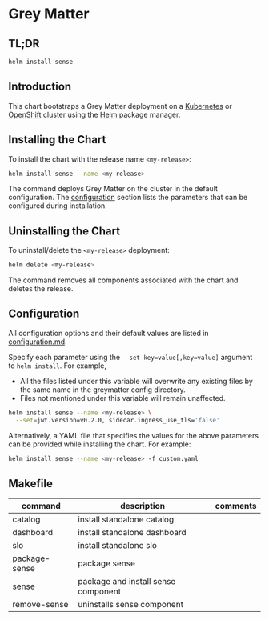 # Grey Matter

## TL;DR

```sh
helm install sense
```

## Introduction

This chart bootstraps a Grey Matter deployment on a [Kubernetes](http://kubernetes.io) or [OpenShift](https://www.openshift.com/) cluster using the [Helm](https://helm.sh) package manager.

## Installing the Chart

To install the chart with the release name `<my-release>`:

```sh
helm install sense --name <my-release>
```

The command deploys Grey Matter on the cluster in the default configuration. The [configuration](#configuration) section lists the parameters that can be configured during installation.

## Uninstalling the Chart

To uninstall/delete the `<my-release>` deployment:

```sh
helm delete <my-release>
```

The command removes all components associated with the chart and deletes the release.

## Configuration

All configuration options and their default values are listed in [configuration.md](configuration.md).

Specify each parameter using the `--set key=value[,key=value]` argument to `helm install`. For example,

- All the files listed under this variable will overwrite any existing files by the same name in the greymatter config directory.
- Files not mentioned under this variable will remain unaffected.

```sh
helm install sense --name <my-release> \
  --set=jwt.version=v0.2.0, sidecar.ingress_use_tls='false'
```

Alternatively, a YAML file that specifies the values for the above parameters can be provided while installing the chart. For example:

```sh
helm install sense --name <my-release> -f custom.yaml
```

## Makefile

| command       | description                         | comments |
| ------------- | ----------------------------------- | -------- |
| catalog       | install standalone catalog          |          |
| dashboard     | install standalone dashboard        |          |
| slo           | install standalone slo              |          |
| package-sense | package sense                       |          |
| sense         | package and install sense component |          |
| remove-sense  | uninstalls sense component          |          |
